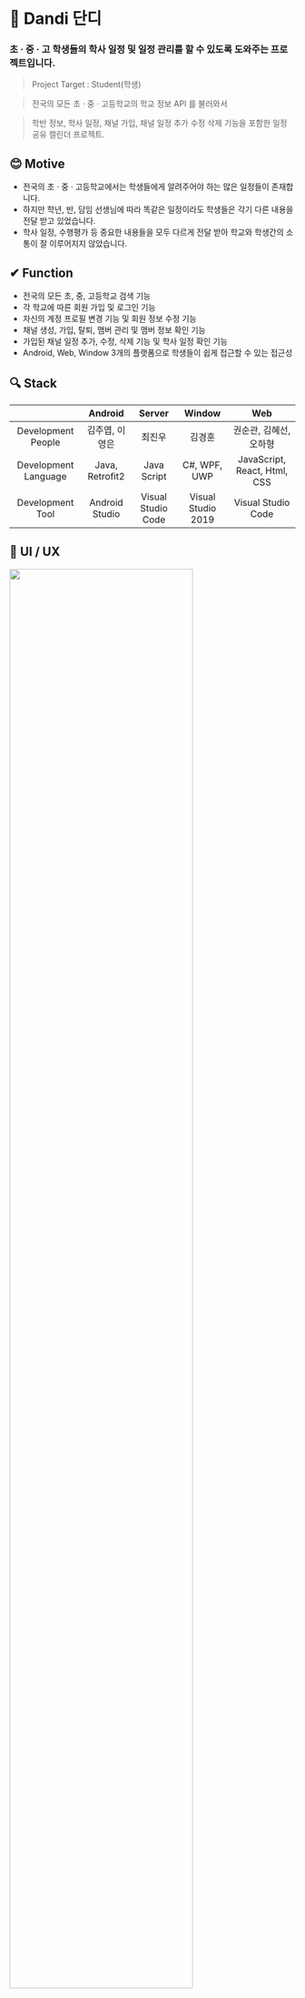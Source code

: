 # &#128198; Dandi 단디
### 초 · 중 · 고 학생들의 학사 일정 및 일정 관리를 할 수 있도록 도와주는 프로젝트입니다.
> Project Target : Student(학생) 

> 전국의 모든 초 · 중 · 고등학교의 학교 정보 API 를 불러와서 

> 학반 정보, 학사 일정, 채널 가입, 채널 일정 추가 수정 삭제 기능을 포함한 일정 공유 캘린더 프로젝트.

## &#128522; Motive
- 전국의 초 · 중 · 고등학교에서는 학생들에게 알려주어야 하는 많은 일정들이 존재합니다.
- 하지만 학년, 반, 담임 선생님에 따라 똑같은 일정이라도 학생들은 각기 다른 내용을 전달 받고 있었습니다.
- 학사 일정, 수행평가 등 중요한 내용들을 모두 다르게 전달 받아 학교와 학생간의 소통이 잘 이루어지지 않았습니다.

## &#10004; Function
- 전국의 모든 초, 중, 고등학교 검색 기능 
- 각 학교에 따른 회원 가입 및 로그인 기능 
- 자신의 계정 프로필 변경 기능 및 회원 정보 수정 기능 
- 채널 생성, 가입, 탈퇴, 맴버 관리 및 맴버 정보 확인 기능
- 가입된 채널 일정 추가, 수정, 삭제 기능 및 학사 일정 확인 기능
- Android, Web, Window 3개의 플랫폼으로 학생들이 쉽게 접근할 수 있는 접근성

## &#128269; Stack
||Android|Server|Window|Web|
|:-----------:|:-----:|:-----:|:-----:|:-----:|
|Development People|김주엽, 이영은|최진우|김경훈|권순관, 김혜선, 오하형|
|Development Language|Java, Retrofit2|Java Script|C#, WPF, UWP|JavaScript, React, Html, CSS|
|Development Tool|Android Studio|Visual Studio Code|Visual Studio 2019|Visual Studio Code|

## &#127752; UI / UX
<img src="https://user-images.githubusercontent.com/48943501/71718954-245c7a80-2e60-11ea-941b-8647bd2c4132.PNG" width="80%"></img>
<img src="https://user-images.githubusercontent.com/48943501/71718905-0858d900-2e60-11ea-8481-c5d942bdda28.png" width="80%"></img>
<img src="https://user-images.githubusercontent.com/48943501/71719207-f0358980-2e60-11ea-85c4-81a7430b1274.PNG" width="80%"></img>

## &#9997; 2019 ICT EXPO
- 2019 ICT 융합 엑스포에서 Dandi 단디 프로젝트를 가지고 참가를 하였습니다.
- 네이버 블로그 [2019 ICT 융합 엑스포](https://blog.naver.com/kkh03kkh/221701869141)
- 네이버 블로그 [Dandi 단디 프로젝트](https://blog.naver.com/kkh03kkh/221708427504)
